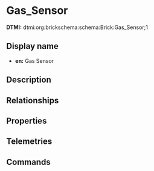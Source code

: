 # Gas_Sensor
**DTMI:** dtmi:org:brickschema:schema:Brick:Gas_Sensor;1
## Display name
- **en:** Gas Sensor
## Description
## Relationships
## Properties
## Telemetries
## Commands
